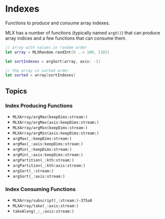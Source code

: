 # Indexes

Functions to produce and consume array indexes.

MLX has a number of functions (typically named `argX()`) that can produce array 
indices and a few functions that can consume them.

```swift
// array with values in random order
let array = MLXRandom.randInt(0 ..< 100, [10])

let sortIndexes = argSort(array, axis: -1)

// the array in sorted order
let sorted = array[sortIndexes]
```

## Topics

### Index Producing Functions

- ``MLXArray/argMax(keepDims:stream:)``
- ``MLXArray/argMax(axis:keepDims:stream:)``
- ``MLXArray/argMin(keepDims:stream:)``
- ``MLXArray/argMin(axis:keepDims:stream:)``
- ``argMax(_:keepDims:stream:)``
- ``argMax(_:axis:keepDims:stream:)``
- ``argMin(_:keepDims:stream:)``
- ``argMin(_:axis:keepDims:stream:)``
- ``argPartition(_:kth:stream:)``
- ``argPartition(_:kth:axis:stream:)``
- ``argSort(_:stream:)``
- ``argSort(_:axis:stream:)``

### Index Consuming Functions

- ``MLXArray/subscript(_:stream:)-375a0``
- ``MLXArray/take(_:axis:stream:)``
- ``takeAlong(_:_:axis:stream:)``
